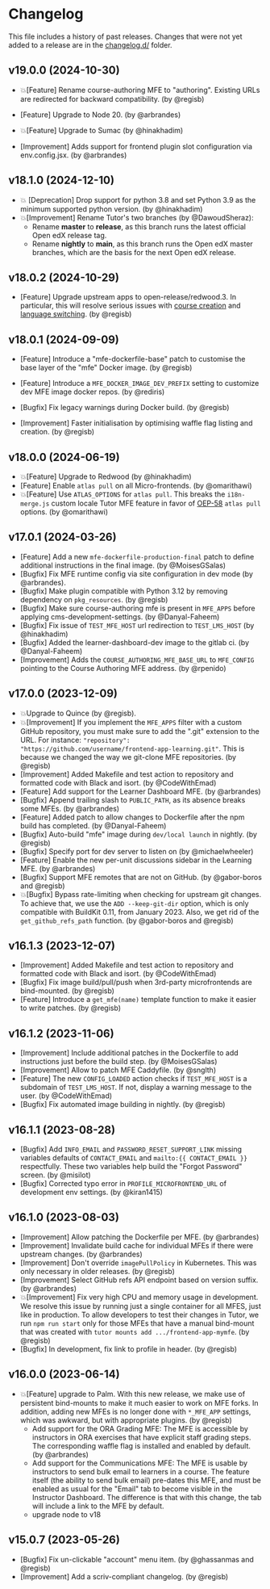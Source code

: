 # Changelog

This file includes a history of past releases. Changes that were not yet added to a release are in the [changelog.d/](./changelog.d) folder.

<!--
⚠️ DO NOT ADD YOUR CHANGES TO THIS FILE! (unless you want to modify existing changelog entries in this file)
Changelog entries are managed by scriv. After you have made some changes to this plugin, create a changelog entry with:

    scriv create

Edit and commit the newly-created file in changelog.d.

If you need to create a new release, create a separate commit just for that. It is important to respect these
instructions, because git commits are used to generate release notes:
  - Modify the version number in `__about__.py`.
  - Collect changelog entries with `scriv collect`
  - The title of the commit should be the same as the new version: "vX.Y.Z".
-->

<!-- scriv-insert-here -->

<a id='changelog-19.0.0'></a>
## v19.0.0 (2024-10-30)

- 💥[Feature] Rename course-authoring MFE to "authoring". Existing URLs are redirected for backward compatibility. (by @regisb)

- [Feature] Upgrade to Node 20. (by @arbrandes)

- 💥[Feature] Upgrade to Sumac (by @hinakhadim)

- [Improvement] Adds support for frontend plugin slot configuration via env.config.jsx. (by @arbrandes)

<a id='changelog-18.1.0'></a>
## v18.1.0 (2024-12-10)

- 💥 [Deprecation] Drop support for python 3.8 and set Python 3.9 as the minimum supported python version. (by @hinakhadim)
- 💥[Improvement] Rename Tutor's two branches (by @DawoudSheraz):
  * Rename **master** to **release**, as this branch runs the latest official Open edX release tag.
  * Rename **nightly** to **main**, as this branch runs the Open edX master branches, which are the basis for the next Open edX release.

<a id='changelog-18.0.2'></a>
## v18.0.2 (2024-10-29)

- [Feature] Upgrade upstream apps to open-release/redwood.3. In particular, this will resolve serious issues with [course creation](https://github.com/openedx/frontend-app-authoring/issues/1199) and [language switching](https://github.com/openedx/frontend-app-account/issues/1052). (by @regisb)

<a id='changelog-18.0.1'></a>
## v18.0.1 (2024-09-09)

- [Feature] Introduce a "mfe-dockerfile-base" patch to customise the base layer of the "mfe" Docker image. (by @regisb)

- [Feature] Introduce a `MFE_DOCKER_IMAGE_DEV_PREFIX` setting to customize dev MFE image docker repos. (by @rediris)

- [Bugfix] Fix legacy warnings during Docker build. (by @regisb)

- [Improvement] Faster initialisation by optimising waffle flag listing and creation. (by @regisb)

<a id='changelog-18.0.0'></a>
## v18.0.0 (2024-06-19)

- 💥[Feature] Upgrade to Redwood (by @hinakhadim)
- [Feature] Enable `atlas pull` on all Micro-frontends. (by @omarithawi)
- 💥[Feature] Use `ATLAS_OPTIONS` for `atlas pull`. This breaks the `i18n-merge.js` custom locale Tutor MFE feature in favor of [OEP-58](https://docs.openedx.org/en/latest/developers/concepts/oep58.html) `atlas pull` options. (by @omarithawi)

<a id='changelog-17.0.1'></a>
## v17.0.1 (2024-03-26)

- [Feature] Add a new `mfe-dockerfile-production-final` patch to define additional instructions in the final image. (by @MoisesGSalas)
- [Bugfix] Fix MFE runtime config via site configuration in dev mode (by @arbrandes).
- [Bugfix] Make plugin compatible with Python 3.12 by removing dependency on `pkg_resources`. (by @regisb)
- [Bugfix] Make sure course-authoring mfe is present in `MFE_APPS` before applying cms-development-settings. (by @Danyal-Faheem)
- [Bugfix] Fix issue of `TEST_MFE_HOST` url redirection to `TEST_LMS_HOST` (by @hinakhadim)
- [Bugfix] Added the learner-dashboard-dev image to the gitlab ci. (by @Danyal-Faheem)
- [Improvement] Adds the `COURSE_AUTHORING_MFE_BASE_URL` to `MFE_CONFIG` pointing to the Course Authoring MFE address. (by @rpenido)

<a id='changelog-17.0.0'></a>
## v17.0.0 (2023-12-09)

- 💥Upgrade to Quince (by @regisb).
- 💥[Improvement] If you implement the `MFE_APPS` filter with a custom GitHub repository, you must make sure to add the ".git" extension to the URL. For instance: `"repository": "https://github.com/username/frontend-app-learning.git"`. This is because we changed the way we git-clone MFE repositories. (by @regisb)
- [Improvement] Added Makefile and test action to repository and formatted code with Black and isort. (by @CodeWithEmad)
- [Feature] Add support for the Learner Dashboard MFE. (by @arbrandes)
- [Bugfix] Append trailing slash to `PUBLIC_PATH`, as its absence breaks some MFEs. (by @arbrandes)
- [Feature] Added patch to allow changes to Dockerfile after the npm build has completed. (by @Danyal-Faheem)
- [Bugfix] Auto-build "mfe" image during `dev/local launch` in nightly. (by @regisb)
- [Bugfix] Specify port for dev server to listen on (by @michaelwheeler)
- [Feature] Enable the new per-unit discussions sidebar in the Learning MFE. (by @arbrandes)
- [Bugfix] Support MFE remotes that are not on GitHub. (by @gabor-boros and @regisb)
- 💥[Bugfix] Bypass rate-limiting when checking for upstream git changes. To achieve that, we use the `ADD --keep-git-dir` option, which is only compatible with BuildKit 0.11, from January 2023. Also, we get rid of the `get_github_refs_path` function. (by @gabor-boros and @regisb)

<a id='changelog-16.1.3'></a>
## v16.1.3 (2023-12-07)

- [Improvement] Added Makefile and test action to repository and formatted code with Black and isort. (by @CodeWithEmad)
- [Bugfix] Fix image build/pull/push when 3rd-party microfrontends are bind-mounted. (by @regisb)
- [Feature] Introduce a `get_mfe(name)` template function to make it easier to write patches. (by @regisb)

<a id='changelog-16.1.2'></a>
## v16.1.2 (2023-11-06)

- [Improvement] Include additional patches in the Dockerfile to add instructions just before the build step. (by @MoisesGSalas)
- [Improvement] Allow to patch MFE Caddyfile. (by @snglth)
- [Feature] The new `CONFIG_LOADED` action checks if `TEST_MFE_HOST` is a subdomain of `TEST_LMS_HOST`. If not, display a warning message to the user. (by @CodeWithEmad)
- [Bugfix] Fix automated image building in nightly. (by @regisb)

<a id='changelog-16.1.1'></a>
## v16.1.1 (2023-08-28)

- [Bugfix] Add `INFO_EMAIL` and `PASSWORD_RESET_SUPPORT_LINK` missing variables defaults of `CONTACT_EMAIL` and `mailto:{{ CONTACT_EMAIL }}` respectfully. These two variables help build the "Forgot Password" screen. (by @misilot)
- [Bugfix] Corrected typo error in `PROFILE_MICROFRONTEND_URL` of development env settings. (by @kiran1415)

<a id='changelog-16.1.0'></a>
## v16.1.0 (2023-08-03)

- [Improvement] Allow patching the Dockerfile per MFE. (by @arbrandes)
- [Improvement] Invalidate build cache for individual MFEs if there were upstream changes. (by @arbrandes)
- [Improvement] Don't override `imagePullPolicy` in Kubernetes. This was only necessary in older releases. (by @regisb)
- [Improvement] Select GitHub refs API endpoint based on version suffix. (by @arbrandes)
- 💥[Improvement] Fix very high CPU and memory usage in development. We resolve this issue by running just a single container for all MFES, just like in production. To allow developers to test their changes in Tutor, we run `npm run start` only for those MFEs that have a manual bind-mount that was created with `tutor mounts add .../frontend-app-mymfe`. (by @regisb)
- [Bugfix] In development, fix link to profile in header. (by @regisb)

<a id='changelog-16.0.0'></a>
## v16.0.0 (2023-06-14)

- 💥[Feature] upgrade to Palm. With this new release, we make use of persistent bind-mounts to make it much easier to work on MFE forks. In addition, adding new MFEs is no longer done with `*_MFE_APP` settings, which was awkward, but with appropriate plugins. (by @regisb)
    - Add support for the ORA Grading MFE: The MFE is accessible by instructors in ORA exercises that have explicit staff grading steps.  The corresponding waffle flag is installed and enabled by default. (by @arbrandes)
    - Add support for the Communications MFE: The MFE is usable by instructors to send bulk email to learners in a course. The feature itself (the ability to send bulk email) pre-dates this MFE, and must be enabled as usual for the "Email" tab to become visible in the Instructor Dashboard.  The difference is that with this change, the tab will include a link to the MFE by default.
    - upgrade node to v18

<a id='changelog-15.0.7'></a>
## v15.0.7 (2023-05-26)

- [Bugfix] Fix un-clickable "account" menu item. (by @ghassanmas and @regisb)
- [Improvement] Add a scriv-compliant changelog. (by @regisb)

